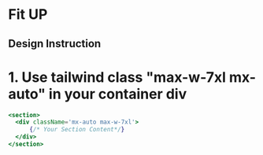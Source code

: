 <h1>Fit UP</h1>

## Design Instruction

# 1. Use tailwind class "max-w-7xl mx-auto" in your container div

```jsx
<section>
  <div className='mx-auto max-w-7xl'>
      {/* Your Section Content*/}
  </div>
</section>
```
